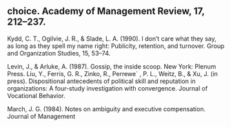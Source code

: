 ## choice. Academy of Management Review, 17, 212–237.

Kydd, C. T., Ogilvie, J. R., & Slade, L. A. (1990). I don’t care what they say, as long as they spell my name right: Publicity, retention, and turnover. Group and Organization Studies, 15, 53–74.

Levin, J., & Arluke, A. (1987). Gossip, the inside scoop. New York: Plenum Press. Liu, Y., Ferris, G. R., Zinko, R., Perrewe´ , P. L., Weitz, B., & Xu, J. (in press). Dispositional antecedents of political skill and reputation in organizations: A four-study investigation with convergence. Journal of Vocational Behavior.

March, J. G. (1984). Notes on ambiguity and executive compensation. Journal of Management